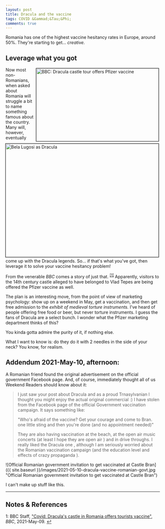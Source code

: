 ```yaml
---
layout: post
title: Dracula and the vaccine
tags: COVID &Gammad;&Tau;&Phi;
comments: true
---
```


Romania has one of the highest vaccine hesitancy rates in Europe, around 50%.  They're
starting to get&hellip; _creative._  

## Leverage what you got  

<img src="{{ site.baseurl }}/images/2021-05-10-dracula-vaccine-bbc.jpg" width="400" height="237" alt="BBC: Dracula castle tour offers Pfizer vaccine" title="BBC: Dracula castle tour offers Pfizer vaccine" style="float: right; margin: 3px 3px 3px 3px; border: 1px solid #000000;"/>
<img src="{{ site.baseurl }}/images/bela-lugosi-as-dracula.gif" width="500" height="369" alt="Bela Lugosi as Dracula" title="Bela Lugosi as Dracula" style="float: right; margin: 3px 3px 3px 3px; border: 1px solid #000000;"/>
Now most non-Romanians, when asked about Romania will struggle a bit to name something
famous about the country.  Many will, however, eventually come up with the Dracula legends.
So&hellip; if that's what you've got, then leverage it to solve your vaccine hesitancy
problem!

From the venerable _BBC_ comes a story of just that.  <sup id="fn1a">[[1]](#fn1)</sup>
Apparently, visitors to the 14th century castle alleged to have belonged to Vlad Tepes are being
offered the Pfizer vaccine as well.  

The plan is an interesting move, from the point of view of marketing psychology: show up
on a weekend in May, get a vaccination, and then get free admission to the _exhibit of
medieval torture instruments._ I've heard of people offering free food or beer, but never
torture instruments.  I guess the fans of Dracula are a select bunch.  I wonder what the
Pfizer marketing department thinks of this?  

You kinda gotta admire the purity of it, if nothing else.  

What I want to know is: do they do it with 2 needles in the side of your neck?  You know,
for realism.  


## Addendum 2021-May-10, afternoon:  

A Romanian friend found the original advertisement on the official government Facebook
page.  And, of course, immediately thought all of us Weekend Readers should know about it:  

> I just saw your post about Dracula and as a proud Trnasylvanian I thought you might
> enjoy the actual original commercial :)  I have stolen from the Facebook page of the
> official Government vaccination campaign.  It says something like:  
>  
> "Who's afraid of the vaccine? Get your courage and come to Bran. one little sting and
> then you're done (and no appointment needed)"  
>  
> They are also having vaccination at the beach, at the open air music concerts (at least
> I hope they are open air ) and in drive throughs.  I really liked the Dracula one ,
> although I am seriously worried about the Romanian vaccination campaign (and the
> education level and effects of crazy propaganda ).  

![Official Romanian government invitation to get vaccinated at Castle Bran]({{ site.baseurl }}/images/2021-05-10-dracula-vaccine-romanian-govt.jpg "Official Romanian government invitation to get vaccinated at Castle Bran")  

I can't make up stuff like this.  

---

## Notes &amp; References  

<!--
<sup id="fn1a">[[1]](#fn1)</sup>
<a id="fn1">1</a>: [↩](#fn1a)  
-->

<a id="fn1">1</a>: BBC Staff, ["Covid: Dracula's castle in Romania offers tourists vaccine"](https://www.bbc.com/news/world-europe-57049639), _BBC_, 2021-May-09. [↩](#fn1a)  
